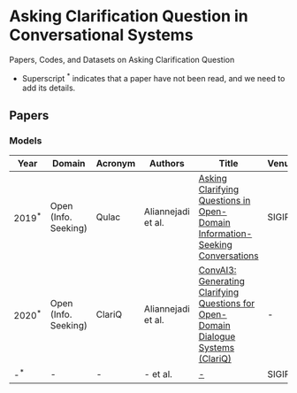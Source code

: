# Asking Clarification Question in Conversational Systems
Papers, Codes, and Datasets on Asking Clarification Question
* Superscript <sup>*</sup> indicates that a paper have not been read, and we need to add its details.

## Papers

### Models
| Year | Domain | Acronym | Authors | Title | Venue | Code | Dataset |
|------|-------|-------|------|------|---------------|-------|-------|
| 2019<sup>*</sup>| Open (Info. Seeking) | Qulac | Aliannejadi et al. | [Asking Clarifying Questions in Open-Domain Information-Seeking Conversations](https://arxiv.org/pdf/1907.06554.pdf)| SIGIR | [Link](https://github.com/aliannejadi/qulac) |[Link](https://github.com/aliannejadi/qulac)
| 2020<sup>*</sup> | Open (Info. Seeking) | ClariQ | Aliannejadi et al. | [ConvAI3: Generating Clarifying Questions for Open-Domain Dialogue Systems (ClariQ)](https://arxiv.org/abs/2009.11352)| - | [Link](https://github.com/aliannejadi/ClariQ) | [Link](https://github.com/aliannejadi/ClariQ)
| -<sup>*</sup>| - | - | - et al. | [-](-)| SIGIR | [-](-) | [-](-)


<!-- ### Relevant Survey Papers -->

